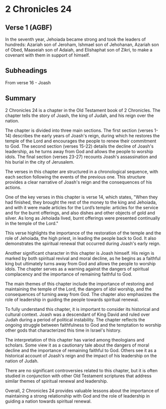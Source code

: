 # 2 Chronicles 24

## Verse 1 (AGBF)

In the seventh year, Jehoiada became strong and took the leaders of hundreds: Azariah son of Jeroham, Ishmael son of Jehohanan, Azariah son of Obed, Maaseiah son of Adaiah, and Elishaphat son of Zikri, to make a covenant with them in support of himself.

## Subheadings

From verse 16 - Joash

## Summary

2 Chronicles 24 is a chapter in the Old Testament book of 2 Chronicles. The chapter tells the story of Joash, the king of Judah, and his reign over the nation.

The chapter is divided into three main sections. The first section (verses 1-14) describes the early years of Joash's reign, during which he restores the temple of the Lord and encourages the people to renew their commitment to God. The second section (verses 15-22) details the decline of Joash's leadership, as he turns away from God and allows the people to worship idols. The final section (verses 23-27) recounts Joash's assassination and his burial in the city of Jerusalem.

The verses in this chapter are structured in a chronological sequence, with each section following the events of the previous one. This structure provides a clear narrative of Joash's reign and the consequences of his actions.

One of the key verses in this chapter is verse 14, which states, "When they had finished, they brought the rest of the money to the king and Jehoiada, and with it were made articles for the Lord’s temple: articles for the service and for the burnt offerings, and also dishes and other objects of gold and silver. As long as Jehoiada lived, burnt offerings were presented continually in the temple of the Lord."

This verse highlights the importance of the restoration of the temple and the role of Jehoiada, the high priest, in leading the people back to God. It also demonstrates the spiritual renewal that occurred during Joash's early reign.

Another significant character in this chapter is Joash himself. His reign is marked by both spiritual revival and moral decline, as he begins as a faithful king but ultimately turns away from God and allows the people to worship idols. The chapter serves as a warning against the dangers of spiritual complacency and the importance of remaining faithful to God.

The main themes of this chapter include the importance of restoring and maintaining the temple of the Lord, the dangers of idol worship, and the consequences of turning away from God. The chapter also emphasizes the role of leadership in guiding the people towards spiritual renewal.

To fully understand this chapter, it is important to consider its historical and cultural context. Joash was a descendant of King David and ruled over Judah during a period of political instability. The chapter reflects the ongoing struggle between faithfulness to God and the temptation to worship other gods that characterized this time in Israel's history.

The interpretation of this chapter has varied among theologians and scholars. Some view it as a cautionary tale about the dangers of moral decline and the importance of remaining faithful to God. Others see it as a historical account of Joash's reign and the impact of his leadership on the nation of Judah.

There are no significant controversies related to this chapter, but it is often studied in conjunction with other Old Testament scriptures that address similar themes of spiritual renewal and leadership.

Overall, 2 Chronicles 24 provides valuable lessons about the importance of maintaining a strong relationship with God and the role of leadership in guiding a nation towards spiritual renewal.